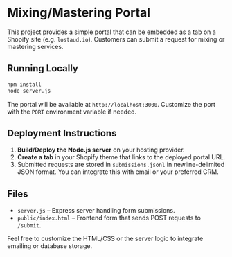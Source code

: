 # Mixing/Mastering Portal

This project provides a simple portal that can be embedded as a tab on a Shopify site (e.g. `lostaud.io`). Customers can submit a request for mixing or mastering services.

## Running Locally

```bash
npm install
node server.js
```

The portal will be available at `http://localhost:3000`. Customize the port with the `PORT` environment variable if needed.

## Deployment Instructions

1. **Build/Deploy the Node.js server** on your hosting provider.
2. **Create a tab** in your Shopify theme that links to the deployed portal URL.
3. Submitted requests are stored in `submissions.jsonl` in newline-delimited JSON format. You can integrate this with email or your preferred CRM.

## Files

- `server.js` – Express server handling form submissions.
- `public/index.html` – Frontend form that sends POST requests to `/submit`.

Feel free to customize the HTML/CSS or the server logic to integrate emailing or database storage.

